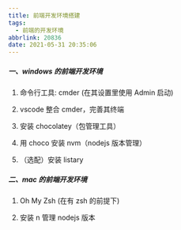 ```yaml
---
title: 前端开发环境搭建
tags:
  - 前端的开发环境
abbrlink: 20836
date: 2021-05-31 20:35:06
---
```


##### 一、windows 的前端开发环境

1. 命令行工具: cmder (在其设置里使用 Admin 启动)

2. vscode 整合 cmder，完善其终端

3. 安装 chocolatey（包管理工具）

4. 用 choco 安装 nvm（nodejs 版本管理）

5. （选配）安装 listary

##### 二、mac 的前端开发环境

1. Oh My Zsh (在有 zsh 的前提下)

2. 安装 n 管理 nodejs 版本
